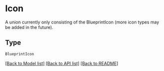# Icon

A union currently only consisting of the BlueprintIcon (more icon types may be added in the future).

## Type
```python
BlueprintIcon
```


[[Back to Model list]](../../../README.md#models-v2-link) [[Back to API list]](../../README.md#documentation-for-api-endpoints) [[Back to README]](../../README.md)
